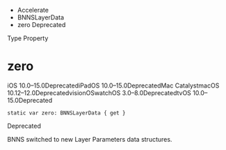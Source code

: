 

- Accelerate
- BNNSLayerData
-  zero Deprecated

Type Property

# zero

iOS 10.0–15.0DeprecatediPadOS 10.0–15.0DeprecatedMac CatalystmacOS 10.12–12.0DeprecatedvisionOSwatchOS 3.0–8.0DeprecatedtvOS 10.0–15.0Deprecated

``` source
static var zero: BNNSLayerData { get }
```

Deprecated

BNNS switched to new Layer Parameters data structures.

